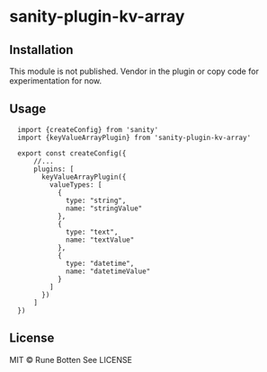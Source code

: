 # sanity-plugin-kv-array

## Installation

This module is not published. Vendor in the plugin or copy code for
experimentation for now.

## Usage
```
  import {createConfig} from 'sanity'
  import {keyValueArrayPlugin} from 'sanity-plugin-kv-array'
 
  export const createConfig({
      //...
      plugins: [
        keyValueArrayPlugin({
          valueTypes: [
            {
              type: "string",
              name: "stringValue"
            },
            {
              type: "text",
              name: "textValue"
            },
            {
              type: "datetime",
              name: "datetimeValue"
            }
          ]
        })
      ]
  })
```

## License

MIT © Rune Botten
See LICENSE